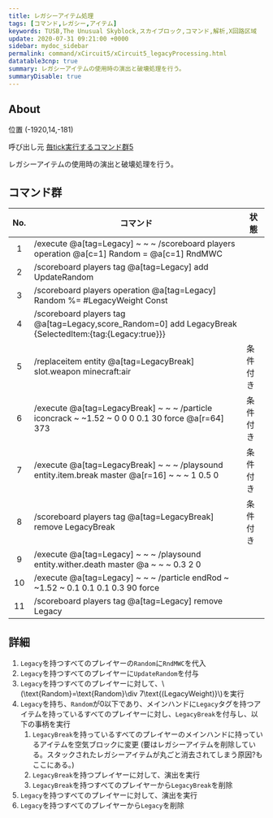 ```yaml
---
title: レガシーアイテム処理
tags: [コマンド,レガシー,アイテム]
keywords: TUSB,The Unusual Skyblock,スカイブロック,コマンド,解析,X回路区域
update: 2020-07-31 09:21:00 +0000
sidebar: mydoc_sidebar
permalink: command/xCircuit5/xCircuit5_legacyProcessing.html
datatable3cnp: true
summary: レガシーアイテムの使用時の演出と破壊処理を行う。
summaryDisable: true
---
```


## About

<span class="tagYellow">位置</span> (-1920,14,-181)

<span class="tagBlack">呼び出し元</span> [毎tick実行するコマンド群5]({{site.baseurl}}/command/xCircuit5/xCircuit5_command.html)

レガシーアイテムの使用時の演出と破壊処理を行う。

## コマンド群

<div class="datatable3cnp-begin"></div>

|No.|コマンド|状態|
|:-:|-|-|
|1|/execute @a[tag=Legacy] ~ ~ ~ /scoreboard players operation @a[c=1] Random = @a[c=1] RndMWC|
|2|/scoreboard players tag @a[tag=Legacy] add UpdateRandom|
|3|/scoreboard players operation @a[tag=Legacy] Random %= #LegacyWeight Const|
|4|/scoreboard players tag @a[tag=Legacy,score_Random=0] add LegacyBreak {SelectedItem:{tag:{Legacy:true}}}|
|5|/replaceitem entity @a[tag=LegacyBreak] slot.weapon minecraft:air|条件付き|
|6|/execute @a[tag=LegacyBreak] ~ ~ ~ /particle iconcrack ~ ~1.52 ~ 0 0 0 0.1 30 force @a[r=64] 373|条件付き|
|7|/execute @a[tag=LegacyBreak] ~ ~ ~ /playsound entity.item.break master @a[r=16] ~ ~ ~ 1 0.5 0|条件付き|
|8|/scoreboard players tag @a[tag=LegacyBreak] remove LegacyBreak|条件付き|
|9|/execute @a[tag=Legacy] ~ ~ ~ /playsound entity.wither.death master @a ~ ~ ~ 0.3 2 0|
|10|/execute @a[tag=Legacy] ~ ~ ~ /particle endRod ~ ~1.52 ~ 0.1 0.1 0.1 0.3 90 force|
|11|/scoreboard players tag @a[tag=Legacy] remove Legacy|

<div class="datatable3cnp-end"></div>

## 詳細

1. `Legacy`を持つすべてのプレイヤーの`Random`に`RndMWC`を代入
2. `Legacy`を持つすべてのプレイヤーに`UpdateRandom`を付与
3. `Legacy`を持つすべてのプレイヤーに対して、\\(\text{Random}=\text{Random}\div 7\text{(LegacyWeight)}\\)を実行
4. `Legacy`を持ち、`Random`が0以下であり、メインハンドに`Legacy`タグを持つアイテムを持っているすべてのプレイヤーに対し、`LegacyBreak`を付与し、以下の事柄を実行
   1. `LegacyBreak`を持っているすべてのプレイヤーのメインハンドに持っているアイテムを空気ブロックに変更 (要はレガシーアイテムを削除している。スタックされたレガシーアイテムが丸ごと消去されてしまう原因?もここにある。)
   2. `LegacyBreak`を持つプレイヤーに対して、演出を実行
   3. `LegacyBreak`を持つすべてのプレイヤーから`LegacyBreak`を削除
5. `Legacy`を持つすべてのプレイヤーに対して、演出を実行
6. `Legacy`を持つすべてのプレイヤーから`Legacy`を削除
